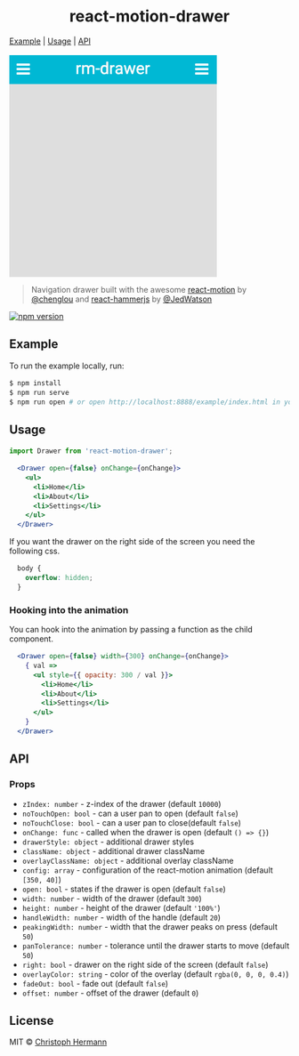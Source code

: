 <h1 align="center">react-motion-drawer</h1>

<p align="center">

  <a href="#example">Example</a> |
  <a href="#usage">Usage</a> |
  <a href="#api">API</a>
  <br><br>
  <img  align="center" src="./media/drawer.gif">
</p>

> Navigation drawer built with the awesome [react-motion][rm] by [@chenglou][c] and [react-hammerjs][rh] by [@JedWatson][j]

[![npm version](https://badge.fury.io/js/react-motion-drawer.svg)](https://badge.fury.io/js/react-motion-drawer)

## Example

To run the example locally, run:
```bash
$ npm install
$ npm run serve
$ npm run open # or open http://localhost:8888/example/index.html in your browser
```

## Usage

```js
import Drawer from 'react-motion-drawer';
```

```jsx
  <Drawer open={false} onChange={onChange}>
    <ul>
      <li>Home</li>
      <li>About</li>
      <li>Settings</li>
    </ul>
  </Drawer>
```

If you want the drawer on the right side of the screen you need the following css.

```css
  body {
    overflow: hidden;
  }
```

### Hooking into the animation

You can hook into the animation by passing a function as the child component.

```jsx
  <Drawer open={false} width={300} onChange={onChange}>
    { val =>
      <ul style={{ opacity: 300 / val }}>
        <li>Home</li>
        <li>About</li>
        <li>Settings</li>
      </ul>
    }
  </Drawer>
```

## API

### Props

* `zIndex: number`           - z-index of the drawer (default `10000`)
* `noTouchOpen: bool`        - can a user pan to open (default `false`)
* `noTouchClose: bool`       - can a user pan to close(default `false`)
* `onChange: func`           - called when the drawer is open (default `() => {}`)
* `drawerStyle: object`      - additional drawer styles
* `className: object`        - additional drawer className
* `overlayClassName: object` - additional overlay className
* `config: array`            - configuration of the react-motion animation (default `[350, 40]`)
* `open: bool`               - states if the drawer is open (default `false`)
* `width: number`            - width of the drawer (default `300`)
* `height: number`           - height of the drawer (default `'100%'`)
* `handleWidth: number`      - width of the handle (default `20`)
* `peakingWidth: number`     - width that the drawer peaks on press (default `50`)
* `panTolerance: number`     - tolerance until the drawer starts to move (default `50`)
* `right: bool`              - drawer on the right side of the screen (default `false`)
* `overlayColor: string`     - color of the overlay (default `rgba(0, 0, 0, 0.4)`)
* `fadeOut: bool`            - fade out (default `false`)
* `offset: number`           - offset of the drawer (default `0`)



## License

MIT © [Christoph Hermann](http://stoeffel.github.io)

[rm]: https://github.com/chenglou/react-motion
[rh]: https://github.com/JedWatson/react-hammerjs
[c]: https://github.com/chenglou
[j]: https://github.com/JedWatson
